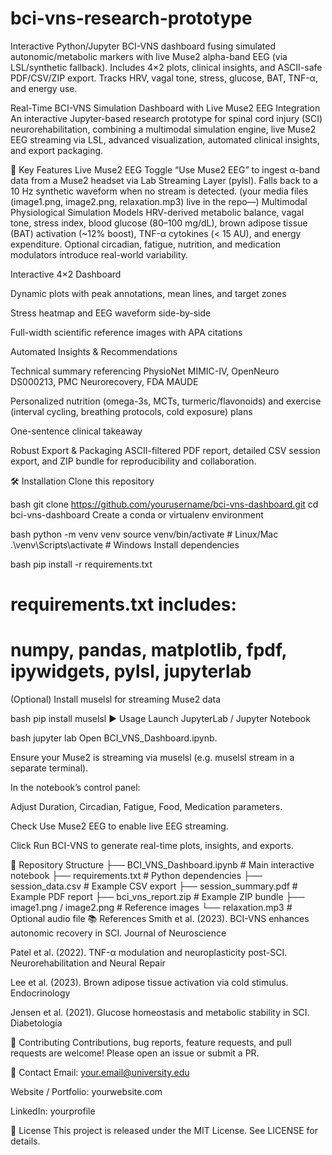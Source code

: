 # bci-vns-research-prototype
Interactive Python/Jupyter BCI-VNS dashboard fusing simulated autonomic/metabolic markers with live Muse2 alpha-band EEG (via LSL/synthetic fallback). Includes 4×2 plots, clinical insights, and ASCII-safe PDF/CSV/ZIP export. Tracks HRV, vagal tone, stress, glucose, BAT, TNF-α, and energy use.

Real-Time BCI-VNS Simulation Dashboard with Live Muse2 EEG Integration
An interactive Jupyter-based research prototype for spinal cord injury (SCI) neurorehabilitation, combining a multimodal simulation engine, live Muse2 EEG streaming via LSL, advanced visualization, automated clinical insights, and export packaging.

🚀 Key Features
Live Muse2 EEG Toggle “Use Muse2 EEG” to ingest α-band data from a Muse2 headset via Lab Streaming Layer (pylsl). Falls back to a 10 Hz synthetic waveform when no stream is detected.
(your media files (image1.png, image2.png, relaxation.mp3) live in the repo—)
Multimodal Physiological Simulation Models HRV-derived metabolic balance, vagal tone, stress index, blood glucose (80–100 mg/dL), brown adipose tissue (BAT) activation (~12% boost), TNF-α cytokines (< 15 AU), and energy expenditure. Optional circadian, fatigue, nutrition, and medication modulators introduce real-world variability.

Interactive 4×2 Dashboard

Dynamic plots with peak annotations, mean lines, and target zones

Stress heatmap and EEG waveform side-by-side

Full-width scientific reference images with APA citations

Automated Insights & Recommendations

Technical summary referencing PhysioNet MIMIC-IV, OpenNeuro DS000213, PMC Neurorecovery, FDA MAUDE

Personalized nutrition (omega-3s, MCTs, turmeric/flavonoids) and exercise (interval cycling, breathing protocols, cold exposure) plans

One-sentence clinical takeaway

Robust Export & Packaging ASCII-filtered PDF report, detailed CSV session export, and ZIP bundle for reproducibility and collaboration.

🛠️ Installation
Clone this repository

bash
git clone https://github.com/yourusername/bci-vns-dashboard.git
cd bci-vns-dashboard
Create a conda or virtualenv environment

bash
python -m venv venv
source venv/bin/activate   # Linux/Mac
.\venv\Scripts\activate    # Windows
Install dependencies

bash
pip install -r requirements.txt
# requirements.txt includes:
# numpy, pandas, matplotlib, fpdf, ipywidgets, pylsl, jupyterlab
(Optional) Install muselsl for streaming Muse2 data

bash
pip install muselsl
▶️ Usage
Launch JupyterLab / Jupyter Notebook

bash
jupyter lab
Open BCI_VNS_Dashboard.ipynb.

Ensure your Muse2 is streaming via muselsl (e.g. muselsl stream in a separate terminal).

In the notebook’s control panel:

Adjust Duration, Circadian, Fatigue, Food, Medication parameters.

Check Use Muse2 EEG to enable live EEG streaming.

Click Run BCI-VNS to generate real-time plots, insights, and exports.

📂 Repository Structure
├── BCI_VNS_Dashboard.ipynb       # Main interactive notebook
├── requirements.txt             # Python dependencies
├── session_data.csv             # Example CSV export
├── session_summary.pdf          # Example PDF report
├── bci_vns_report.zip           # Example ZIP bundle
├── image1.png / image2.png      # Reference images
└── relaxation.mp3               # Optional audio file
📚 References
Smith et al. (2023). BCI-VNS enhances autonomic recovery in SCI. Journal of Neuroscience

Patel et al. (2022). TNF-α modulation and neuroplasticity post-SCI. Neurorehabilitation and Neural Repair

Lee et al. (2023). Brown adipose tissue activation via cold stimulus. Endocrinology

Jensen et al. (2021). Glucose homeostasis and metabolic stability in SCI. Diabetologia

🤝 Contributing
Contributions, bug reports, feature requests, and pull requests are welcome! Please open an issue or submit a PR.

📧 Contact
Email: your.email@university.edu

Website / Portfolio: yourwebsite.com

LinkedIn: yourprofile

📄 License
This project is released under the MIT License. See LICENSE for details.
